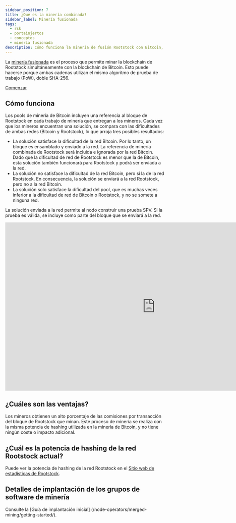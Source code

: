 ```yaml
---
sidebar_position: 7
title: ¿Qué es la minería combinada?
sidebar_label: Minería fusionada
tags:
  - rsk
  - portainjertos
  - conceptos
  - minería fusionada
description: Cómo funciona la minería de fusión Rootstock con Bitcoin, y sus beneficios.
---
```


La [minería fusionada](https://rootstock.io/mine-btc-with-rootstock/) es el proceso que permite minar la blockchain de Rootstock simultáneamente con la blockchain de Bitcoin. Esto puede hacerse porque ambas cadenas utilizan el mismo algoritmo de prueba de trabajo (PoW), doble SHA-256.

[Comenzar](/node-operators/merged-mining/getting-started/)

## Cómo funciona

Los pools de minería de Bitcoin incluyen una referencia al bloque de Rootstock en cada trabajo de minería que entregan a los mineros.
Cada vez que los mineros encuentran una solución, se compara con las dificultades de ambas redes (Bitcoin y Rootstock), lo que arroja tres posibles resultados:

- La solución satisface la dificultad de la red Bitcoin. Por lo tanto, un bloque es ensamblado y enviado a la red. La referencia de minería combinada de Rootstock será incluida e ignorada por la red Bitcoin. Dado que la dificultad de red de Rootstock es menor que la de Bitcoin, esta solución también funcionará para Rootstock y podrá ser enviada a la red.
- La solución no satisface la dificultad de la red Bitcoin, pero sí la de la red Rootstock. En consecuencia, la solución se enviará a la red Rootstock, pero no a la red Bitcoin.
- La solución solo satisface la dificultad del pool, que es muchas veces inferior a la dificultad de red de Bitcoin o Rootstock, y no se somete a ninguna red.

La solución enviada a la red permite al nodo construir una prueba SPV. Si la prueba es válida, se incluye como parte del bloque que se enviará a la red.

<div class="video-container">
  <iframe width="949" height="534" src="https://youtube.com/embed/l3DkV2tkjU0" frameborder="0" allow="accelerometer; autoplay; encrypted-media; gyroscope; picture-in-picture" allowfullscreen></iframe>
</div>

## ¿Cuáles son las ventajas?

Los mineros obtienen un alto porcentaje de las comisiones por transacción del bloque de Rootstock que minan. Este proceso de minería se realiza con la misma potencia de hashing utilizada en la minería de Bitcoin, y no tiene ningún coste o impacto adicional.

## ¿Cuál es la potencia de hashing de la red Rootstock actual?

Puede ver la potencia de hashing de la red Rootstock en el [Sitio web de estadísticas de Rootstock](https://stats.rootstock.io).

## Detalles de implantación de los grupos de software de minería

Consulte la [Guía de implantación inicial] (/node-operators/merged-mining/getting-started/).
